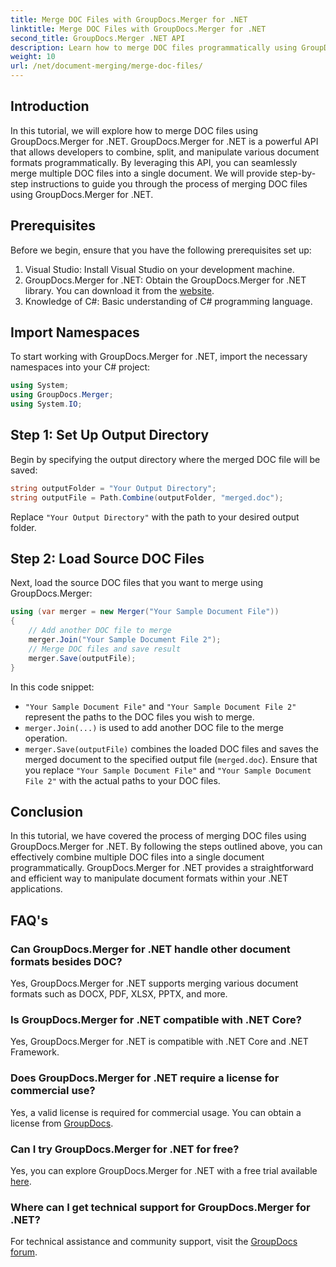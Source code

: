 ```yaml
---
title: Merge DOC Files with GroupDocs.Merger for .NET
linktitle: Merge DOC Files with GroupDocs.Merger for .NET
second_title: GroupDocs.Merger .NET API
description: Learn how to merge DOC files programmatically using GroupDocs.Merger for .NET. Follow our step-by-step guide to seamlessly combine multiple documents into one.
weight: 10
url: /net/document-merging/merge-doc-files/
---
```

## Introduction
In this tutorial, we will explore how to merge DOC files using GroupDocs.Merger for .NET. GroupDocs.Merger for .NET is a powerful API that allows developers to combine, split, and manipulate various document formats programmatically. By leveraging this API, you can seamlessly merge multiple DOC files into a single document. We will provide step-by-step instructions to guide you through the process of merging DOC files using GroupDocs.Merger for .NET.
## Prerequisites
Before we begin, ensure that you have the following prerequisites set up:
1. Visual Studio: Install Visual Studio on your development machine.
2. GroupDocs.Merger for .NET: Obtain the GroupDocs.Merger for .NET library. You can download it from the [website](https://releases.groupdocs.com/merger/net/).
3. Knowledge of C#: Basic understanding of C# programming language.
## Import Namespaces
To start working with GroupDocs.Merger for .NET, import the necessary namespaces into your C# project:
```csharp
using System; 
using GroupDocs.Merger;
using System.IO;
```
## Step 1: Set Up Output Directory
Begin by specifying the output directory where the merged DOC file will be saved:
```csharp
string outputFolder = "Your Output Directory";
string outputFile = Path.Combine(outputFolder, "merged.doc");
```
Replace `"Your Output Directory"` with the path to your desired output folder.
## Step 2: Load Source DOC Files
Next, load the source DOC files that you want to merge using GroupDocs.Merger:
```csharp
using (var merger = new Merger("Your Sample Document File"))
{
    // Add another DOC file to merge
    merger.Join("Your Sample Document File 2");
    // Merge DOC files and save result
    merger.Save(outputFile);
}
```
In this code snippet:
- `"Your Sample Document File"` and `"Your Sample Document File 2"` represent the paths to the DOC files you wish to merge.
- `merger.Join(...)` is used to add another DOC file to the merge operation.
- `merger.Save(outputFile)` combines the loaded DOC files and saves the merged document to the specified output file (`merged.doc`).
Ensure that you replace `"Your Sample Document File"` and `"Your Sample Document File 2"` with the actual paths to your DOC files.
## Conclusion
In this tutorial, we have covered the process of merging DOC files using GroupDocs.Merger for .NET. By following the steps outlined above, you can effectively combine multiple DOC files into a single document programmatically. GroupDocs.Merger for .NET provides a straightforward and efficient way to manipulate document formats within your .NET applications.

## FAQ's
### Can GroupDocs.Merger for .NET handle other document formats besides DOC?
Yes, GroupDocs.Merger for .NET supports merging various document formats such as DOCX, PDF, XLSX, PPTX, and more.
### Is GroupDocs.Merger for .NET compatible with .NET Core?
Yes, GroupDocs.Merger for .NET is compatible with .NET Core and .NET Framework.
### Does GroupDocs.Merger for .NET require a license for commercial use?
Yes, a valid license is required for commercial usage. You can obtain a license from [GroupDocs](https://purchase.groupdocs.com/buy).
### Can I try GroupDocs.Merger for .NET for free?
Yes, you can explore GroupDocs.Merger for .NET with a free trial available [here](https://releases.groupdocs.com/).
### Where can I get technical support for GroupDocs.Merger for .NET?
For technical assistance and community support, visit the [GroupDocs forum](https://forum.groupdocs.com/c/merger/32).
